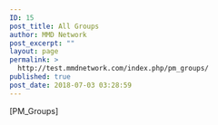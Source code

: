 ```yaml
---
ID: 15
post_title: All Groups
author: MMD Network
post_excerpt: ""
layout: page
permalink: >
  http://test.mmdnetwork.com/index.php/pm_groups/
published: true
post_date: 2018-07-03 03:28:59
---
```

[PM_Groups]